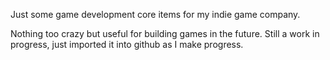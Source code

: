 Just some game development core items for my indie game company.

Nothing too crazy but useful for building games in the future. Still a work in progress,
just imported it into github as I make progress.

